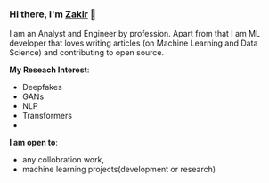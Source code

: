 ### Hi there, I'm [Zakir](https://zakirkhanaleemi.github.io) 👋

I am an Analyst and Engineer by profession. Apart from that I am ML developer that loves writing articles (on Machine Learning and Data Science) and contributing to open source.

**My Reseach Interest**:
- Deepfakes
- GANs
- NLP
- Transformers
- 
 **I am open to**:

- any collobration work,
- machine learning projects(development or research)
<!---
- 👋 Hi, I’m @ZakirKhanAleemi
- 👀 I’m interested in ...
- 🌱 I’m currently learning ...
- 💞️ I’m looking to collaborate on ...
- 📫 How to reach me ...
ZakirKhanAleemi/ZakirKhanAleemi is a ✨ special ✨ repository because its `README.md` (this file) appears on your GitHub profile.
You can click the Preview link to take a look at your changes.
--->
